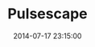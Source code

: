 ---
layout: lab-single.hbs
title: Pulsescape
date: 2014-07-17 23:15:00
description: A visualization of my pulse while reading one of my father's writing.
image: https://farm8.staticflickr.com/7492/16056216548_7b989ac2d8_b.jpg
thumb: https://farm8.staticflickr.com/7492/16056216548_7b989ac2d8.jpg
tags:
  - dataset-pulse
scripts:
  - Functions
---